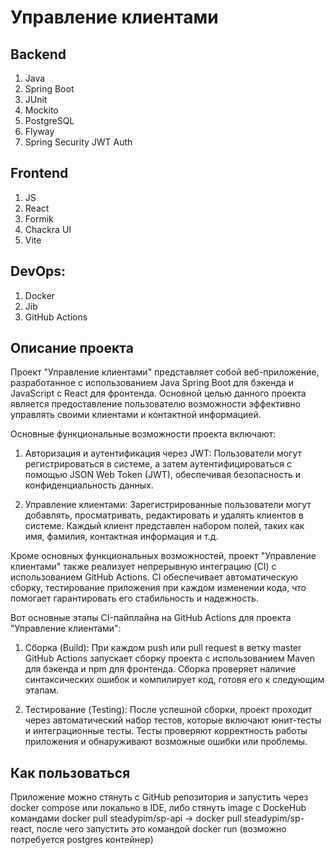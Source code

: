 # Управление клиентами

## Backend
1. Java
2. Spring Boot
3. JUnit
4. Mockito
5. PostgreSQL
6. Flyway
7. Spring Security JWT Auth

## Frontend
1. JS
2. React
3. Formik
4. Chackra UI
5. Vite

## DevOps:
1. Docker
2. Jib
3. GitHub Actions

## Описание проекта

Проект "Управление клиентами" представляет собой веб-приложение, разработанное с использованием Java Spring Boot для бэкенда и JavaScript с React для фронтенда. Основной целью данного проекта является предоставление пользователю возможности эффективно управлять своими клиентами и контактной информацией.

Основные функциональные возможности проекта включают:

1.  Авторизация и аутентификация через JWT: Пользователи могут регистрироваться в системе, а затем аутентифицироваться с помощью JSON Web Token (JWT), обеспечивая безопасность и конфиденциальность данных.
    
2.  Управление клиентами: Зарегистрированные пользователи могут добавлять, просматривать, редактировать и удалять клиентов в системе. Каждый клиент представлен набором полей, таких как имя, фамилия, контактная информация и т.д.

Кроме основных функциональных возможностей, проект "Управление клиентами" также реализует непрерывную интеграцию (CI) с использованием GitHub Actions. CI обеспечивает автоматическую сборку, тестирование приложения при каждом изменении кода, что помогает гарантировать его стабильность и надежность.

Вот основные этапы CI-пайплайна на GitHub Actions для проекта "Управление клиентами":

1.  Сборка (Build): При каждом push или pull request в ветку master GitHub Actions запускает сборку проекта с использованием Maven для бэкенда и npm для фронтенда. Сборка проверяет наличие синтаксических ошибок и компилирует код, готовя его к следующим этапам.
    
2.  Тестирование (Testing): После успешной сборки, проект проходит через автоматический набор тестов, которые включают юнит-тесты и интеграционные тесты. Тесты проверяют корректность работы приложения и обнаруживают возможные ошибки или проблемы.

## Как пользоваться

Приложение можно стянуть с GitHub репозитория и запустить через docker compose или локально в IDE, либо стянуть image с DockeHub командами docker pull steadypim/sp-api -> docker pull steadypim/sp-react, после чего запустить это командой docker run (возможно потребуется postgres контейнер)
